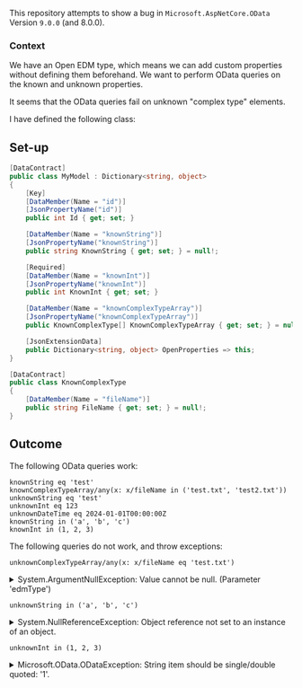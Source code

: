 This repository attempts to show a bug in `Microsoft.AspNetCore.OData` Version `9.0.0` (and 8.0.0).

### Context
We have an Open EDM type, which means we can add custom properties without defining them beforehand.
We want to perform OData queries on the known and unknown properties.

It seems that the OData queries fail on unknown "complex type" elements.

I have defined the following class:

## Set-up

```cs
[DataContract]
public class MyModel : Dictionary<string, object>
{
    [Key]
    [DataMember(Name = "id")]
    [JsonPropertyName("id")]
    public int Id { get; set; }

    [DataMember(Name = "knownString")]
    [JsonPropertyName("knownString")]
    public string KnownString { get; set; } = null!;

    [Required]
    [DataMember(Name = "knownInt")]
    [JsonPropertyName("knownInt")]
    public int KnownInt { get; set; }

    [DataMember(Name = "knownComplexTypeArray")]
    [JsonPropertyName("knownComplexTypeArray")]
    public KnownComplexType[] KnownComplexTypeArray { get; set; } = null!;

    [JsonExtensionData]
    public Dictionary<string, object> OpenProperties => this;
}

[DataContract]
public class KnownComplexType
{
    [DataMember(Name = "fileName")]
    public string FileName { get; set; } = null!;
}
```

## Outcome

The following OData queries work:

```
knownString eq 'test'
knownComplexTypeArray/any(x: x/fileName in ('test.txt', 'test2.txt'))
unknownString eq 'test'
unknownInt eq 123
unknownDateTime eq 2024-01-01T00:00:00Z
knownString in ('a', 'b', 'c')
knownInt in (1, 2, 3)
```

The following queries do not work, and throw exceptions:

```
unknownComplexTypeArray/any(x: x/fileName eq 'test.txt')
```
<details>
<summary>System.ArgumentNullException: Value cannot be null. (Parameter 'edmType')</summary>

```
   at Microsoft.AspNetCore.OData.Edm.IODataTypeMapperExtensions.GetClrType(IODataTypeMapper mapper, IEdmModel edmModel, IEdmTypeReference edmType, IAssemblyResolver assembliesResolver)
   at Microsoft.AspNetCore.OData.Edm.EdmClrTypeMapExtensions.GetClrType(IEdmModel edmModel, IEdmTypeReference edmTypeReference, IAssemblyResolver assembliesResolver)
   at Microsoft.AspNetCore.OData.Query.Expressions.QueryBinderContext.HandleLambdaParameters(IEnumerable`1 rangeVariables)
   at Microsoft.AspNetCore.OData.Query.Expressions.QueryBinder.BindAnyNode(AnyNode anyNode, QueryBinderContext context)
   at Microsoft.AspNetCore.OData.Query.Expressions.QueryBinder.BindSingleValueNode(SingleValueNode node, QueryBinderContext context)
   at Microsoft.AspNetCore.OData.Query.Expressions.QueryBinder.Bind(QueryNode node, QueryBinderContext context)
   at Microsoft.AspNetCore.OData.Query.Expressions.FilterBinder.BindFilter(FilterClause filterClause, QueryBinderContext context)
   at Microsoft.AspNetCore.OData.Query.Expressions.BinderExtensions.ApplyBind(IFilterBinder binder, IQueryable query, FilterClause filterClause, QueryBinderContext context)
   at Microsoft.AspNetCore.OData.Query.FilterQueryOption.ApplyTo(IQueryable query, ODataQuerySettings querySettings)
   at Program.<<Main>$>g__CreateQuery|0_0[TModel](ODataQueryContext oDataContext, String rule) in C:\temp\ODataOpenTypeRepro\ODataOpenTypeRepro\Program.cs:line 65
   at Program.<Main>$(String[] args) in C:\temp\ODataOpenTypeRepro\ODataOpenTypeRepro\Program.cs:line 42
```
</details>

```
unknownString in ('a', 'b', 'c')
```
<details>
<summary>System.NullReferenceException: Object reference not set to an instance of an object.</summary>

```
   at Microsoft.AspNetCore.OData.Query.Expressions.QueryBinder.BindCollectionConstantNode(CollectionConstantNode node, QueryBinderContext context)
   at Microsoft.AspNetCore.OData.Query.Expressions.QueryBinder.BindCollectionNode(CollectionNode node, QueryBinderContext context)
   at Microsoft.AspNetCore.OData.Query.Expressions.QueryBinder.Bind(QueryNode node, QueryBinderContext context)
   at Microsoft.AspNetCore.OData.Query.Expressions.QueryBinder.BindInNode(InNode inNode, QueryBinderContext context)
   at Microsoft.AspNetCore.OData.Query.Expressions.QueryBinder.BindSingleValueNode(SingleValueNode node, QueryBinderContext context)
   at Microsoft.AspNetCore.OData.Query.Expressions.QueryBinder.Bind(QueryNode node, QueryBinderContext context)
   at Microsoft.AspNetCore.OData.Query.Expressions.FilterBinder.BindFilter(FilterClause filterClause, QueryBinderContext context)
   at Microsoft.AspNetCore.OData.Query.Expressions.BinderExtensions.ApplyBind(IFilterBinder binder, IQueryable query, FilterClause filterClause, QueryBinderContext context)
   at Microsoft.AspNetCore.OData.Query.FilterQueryOption.ApplyTo(IQueryable query, ODataQuerySettings querySettings)
   at Program.<<Main>$>g__CreateQuery|0_0[TModel](ODataQueryContext oDataContext, String rule)
   at Program.<Main>$(String[] args)
```
</details>

```
unknownInt in (1, 2, 3)
```
<details>
<summary>Microsoft.OData.ODataException: String item should be single/double quoted: '1'.</summary>

```
   at Microsoft.OData.UriParser.InBinder.NormalizeStringCollectionItems(String literalText)
   at Microsoft.OData.UriParser.InBinder.GetCollectionOperandFromToken(QueryToken queryToken, IEdmTypeReference expectedType, IEdmModel model)
   at Microsoft.OData.UriParser.InBinder.BindInOperator(InToken inToken, BindingState state)
   at Microsoft.OData.UriParser.MetadataBinder.BindIn(InToken inToken)
   at Microsoft.OData.UriParser.MetadataBinder.Bind(QueryToken token)
   at Microsoft.OData.UriParser.FilterBinder.BindFilter(QueryToken filter)
   at Microsoft.OData.UriParser.ODataQueryOptionParser.ParseFilterImplementation(String filter, ODataUriParserConfiguration configuration, ODataPathInfo odataPathInfo)
   at Microsoft.OData.UriParser.ODataQueryOptionParser.ParseFilter()
   at Microsoft.AspNetCore.OData.Query.FilterQueryOption.get_FilterClause()
   at Microsoft.AspNetCore.OData.Query.FilterQueryOption.ApplyTo(IQueryable query, ODataQuerySettings querySettings)
   at Program.<<Main>$>g__CreateQuery|0_0[TModel](ODataQueryContext oDataContext, String rule)
   at Program.<Main>$(String[] args)
```
</details>
